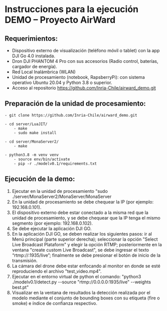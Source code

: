 # Instrucciones para la ejecución DEMO – Proyecto AirWard

## Requerimientos:
- Dispositivo externo de visualización (teléfono móvil o tablet) con la app DJI Go 4.0 instalada.
- Dron DJI PHANTOM 4 Pro con sus accesorios (Radio control, baterías, cargador de energía).
- Red Local Inalámbrica (WLAN)
- Unidad de procesamiento (notebook, RapsberryPi): con sistema operativo Ubuntu 20.04 y Python 3.8 o superior.
- Acceso al repositorio https://github.com/Inria-Chile/airward_demo.git

## Preparación de la unidad de procesamiento:
```
- git clone https://github.com/Inria-Chile/airward_demo.git

- cd server/LuaJIT/
    - make
    - sudo make install

- cd server/MonaServer2/
    - make

- python3.8 -m venv venv
    - source env/bin/activate
    - pip -r ./modelv0.1/requirements.txt
```

## Ejecución de la demo:
1. Ejecutar en la unidad de procesamiento "sudo ./server/MonaServer2/MonaServer/MonaServer
2. En la unidad de procesamiento se debe chequear la IP (por ejemplo: 192.168.0.101).
3. El dispositivo externo debe estar conectado a la misma red que la unidad de procesamiento, y se debe chequear que la IP tenga el mismo segmento (por ejemplo: 192.168.0.102).
4. Se debe ejecutar la aplicación DJI GO.
5. En la aplicación DJI GO, se deben realizar los siguientes pasos: ir al Menú principal (parte superior derecha); seleccionar la opción "Select Live Broadcast Plataform" y elegir la opción RTMP; posteriormente en la ventana "create custom Live Broadcast", se debe ingresar el texto “rtmp://<IP unidad de procesamiento>:1935/live”; finalmente se debe presionar el botón de inicio de la transmisión.
6. La cámara del drone debe estar enfocando al monitor en donde se esté reproduciendo el archivo "test_video.mp4".  
7. Ejecutar en el entorno virtual de python el comando: "python3 ./modelv0.1/detect.py --source "rtmp://0.0.0.0:1935/live" --weights best.pt"
9. Visualizar en la ventana de resultados la detección realizada por el modelo mediante el conjunto de bounding boxes con su etiqueta (fire o smoke) e índice de confianza respectivo.
